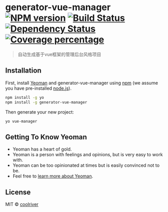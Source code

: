 # generator-vue-manager [![NPM version][npm-image]][npm-url] [![Build Status][travis-image]][travis-url] [![Dependency Status][daviddm-image]][daviddm-url] [![Coverage percentage][coveralls-image]][coveralls-url]
> 自动生成基于vue框架的管理后台风格项目

## Installation

First, install [Yeoman](http://yeoman.io) and generator-vue-manager using [npm](https://www.npmjs.com/) (we assume you have pre-installed [node.js](https://nodejs.org/)).

```bash
npm install -g yo
npm install -g generator-vue-manager
```

Then generate your new project:

```bash
yo vue-manager
```

## Getting To Know Yeoman

 * Yeoman has a heart of gold.
 * Yeoman is a person with feelings and opinions, but is very easy to work with.
 * Yeoman can be too opinionated at times but is easily convinced not to be.
 * Feel free to [learn more about Yeoman](http://yeoman.io/).

## License

MIT © [coolriver](https://github.com/coolriver)


[npm-image]: https://badge.fury.io/js/generator-vue-manager.svg
[npm-url]: https://npmjs.org/package/generator-vue-manager
[travis-image]: https://travis-ci.org/coolriver/generator-vue-manager.svg?branch=master
[travis-url]: https://travis-ci.org/coolriver/generator-vue-manager
[daviddm-image]: https://david-dm.org/coolriver/generator-vue-manager.svg?theme=shields.io
[daviddm-url]: https://david-dm.org/coolriver/generator-vue-manager
[coveralls-image]: https://coveralls.io/repos/coolriver/generator-vue-manager/badge.svg
[coveralls-url]: https://coveralls.io/r/coolriver/generator-vue-manager

